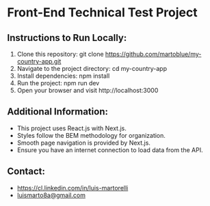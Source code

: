 # Front-End Technical Test Project

## Instructions to Run Locally:

1. Clone this repository: git clone https://github.com/martoblue/my-country-app.git
2. Navigate to the project directory: cd my-country-app
3. Install dependencies: npm install
4. Run the project: npm run dev
5. Open your browser and visit http://localhost:3000

## Additional Information:

- This project uses React.js with Next.js.
- Styles follow the BEM methodology for organization.
- Smooth page navigation is provided by Next.js.
- Ensure you have an internet connection to load data from the API.

## Contact:

- https://cl.linkedin.com/in/luis-martorelli
- luismarto8a@gmail.com
